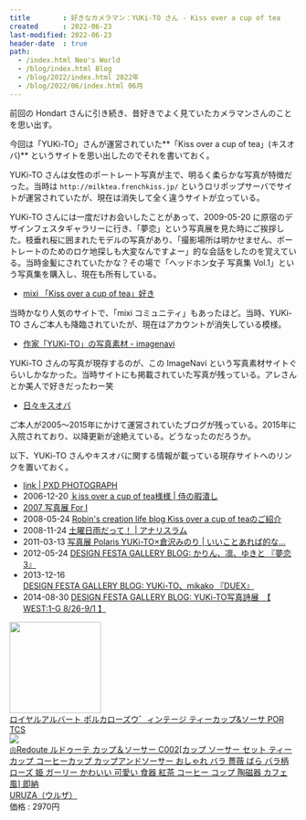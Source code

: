 ```yaml
---
title        : 好きなカメラマン：YUKi-TO さん - Kiss over a cup of tea
created      : 2022-06-23
last-modified: 2022-06-23
header-date  : true
path:
  - /index.html Neo's World
  - /blog/index.html Blog
  - /blog/2022/index.html 2022年
  - /blog/2022/06/index.html 06月
---
```


前回の Hondart さんに引き続き、昔好きでよく見ていたカメラマンさんのことを思い出す。

今回は「YUKi-TO」さんが運営されていた**「Kiss over a cup of tea」(キスオバ)** というサイトを思い出したのでそれを書いておく。

YUKi-TO さんは女性のポートレート写真が主で、明るく柔らかな写真が特徴だった。当時は `http://milktea.frenchkiss.jp/` というロリポップサーバでサイトが運営されていたが、現在は消失して全く違うサイトが立っている。

YUKi-TO さんには一度だけお会いしたことがあって、2009-05-20 に原宿のデザインフェスタギャラリーに行き、「夢恋」という写真展を見た時にご挨拶した。枝垂れ桜に囲まれたモデルの写真があり、「撮影場所は明かせません、ポートレートのためのロケ地探しも大変なんですよー」的な会話をしたのを覚えている。当時金髪にされていたかな？その場で「ヘッドホン女子 写真集 Vol.1」という写真集を購入し、現在も所有している。

- [mixi 「Kiss over a cup of tea」好き](https://mixi.jp/view_community.pl?id=380473)

当時かなり人気のサイトで、「mixi コミュニティ」もあったほど。当時、YUKi-TO さんご本人も降臨されていたが、現在はアカウントが消失している模様。

- [作家「YUKi-TO」の写真素材 - imagenavi](https://imagenavi.jp/search/#!/creator:133)

YUKi-TO さんの写真が現存するのが、この ImageNavi という写真素材サイトぐらいしかなかった。当時サイトにも掲載されていた写真が残っている。アレさんとか美人で好きだったわー笑

- [日々キスオバ](http://kissover.blog21.fc2.com/)

ご本人が2005～2015年にかけて運営されていたブログが残っている。2015年に入院されており、以降更新が途絶えている。どうなったのだろうか。

以下、YUKi-TO さんやキスオバに関する情報が載っている現存サイトへのリンクを置いておく。

- [link | PXD PHOTOGRAPH](http://pxd.jp/link.html)
- 2006-12-20 [ｋiss over a cup of tea様様 | 侍の暇潰し](https://ameblo.jp/dtkj/entry-10021907870.html)
- [2007 写真展 For I](http://www.merumiru.com/ex/2007fori/love.html)
- 2008-05-24 [Robin's creation life blog Kiss over a cup of teaのご紹介](http://robincreation.blog.shinobi.jp/photography%20event%201%20/kiss%20over%20a%20cup%20of%20tea%E3%81%AE%E3%81%94%E7%B4%B9%E4%BB%8B)
- 2008-11-24 [土曜日雨だって！ | アナリスラム](http://analicerum.jugem.jp/?eid=67)
- 2011-03-13 [写真展 Polaris YUKi-TO×倉沢みのり | いいことあれば的な...](https://ameblo.jp/wingsusalive/entry-10829745585.html)
- 2012-05-24 [DESIGN FESTA GALLERY BLOG: かりん、凛、ゆきと 『夢恋3』](http://designfestagallery-diary.blogspot.com/2012/05/3.html)
- 2013-12-16 [DESIGN FESTA GALLERY BLOG: YUKi-TO、mikako 『DUEX』](http://designfestagallery-diary.blogspot.com/2013/12/yuki-tomikako-duex.html)
- 2014-08-30 [DESIGN FESTA GALLERY BLOG: YUKi-TO写真詩展　【 WEST:1-G 8/26-9/1 】](http://designfestagallery-diary.blogspot.com/2014/08/yuki-to-west1-f-826-91.html)

<div class="ad-amazon">
  <div class="ad-amazon-image">
    <a href="https://www.amazon.co.jp/dp/B007V2U5V4?tag=neos21-22&amp;linkCode=osi&amp;th=1&amp;psc=1">
      <img src="https://m.media-amazon.com/images/I/41ixufnnF1L._SL160_.jpg" width="160" height="160">
    </a>
  </div>
  <div class="ad-amazon-info">
    <div class="ad-amazon-title">
      <a href="https://www.amazon.co.jp/dp/B007V2U5V4?tag=neos21-22&amp;linkCode=osi&amp;th=1&amp;psc=1">ロイヤルアルバート ポルカローズウ゛ィンテージ ティーカップ&amp;ソーサ POR TCS</a>
    </div>
  </div>
</div>

<div class="ad-rakuten">
  <div class="ad-rakuten-image">
    <a href="https://hb.afl.rakuten.co.jp/hgc/g00quuu2.waxyc609.g00quuu2.waxyd7b6/?pc=https%3A%2F%2Fitem.rakuten.co.jp%2Furuza%2Fru240%2F&amp;m=http%3A%2F%2Fm.rakuten.co.jp%2Furuza%2Fi%2F10058074%2F">
      <img src="https://thumbnail.image.rakuten.co.jp/@0_mall/uruza/cabinet/ru/ru240.jpg?_ex=128x128">
    </a>
  </div>
  <div class="ad-rakuten-info">
    <div class="ad-rakuten-title">
      <a href="https://hb.afl.rakuten.co.jp/hgc/g00quuu2.waxyc609.g00quuu2.waxyd7b6/?pc=https%3A%2F%2Fitem.rakuten.co.jp%2Furuza%2Fru240%2F&amp;m=http%3A%2F%2Fm.rakuten.co.jp%2Furuza%2Fi%2F10058074%2F">◎Redoute ルドゥーテ カップ＆ソーサー C002[カップ ソーサー セット ティーカップ コーヒーカップ カップアンドソーサー おしゃれ バラ 薔薇 ばら バラ柄 ローズ 姫 ガーリー かわいい 可愛い 食器 紅茶 コーヒー コップ 陶磁器 カフェ風] 即納</a>
    </div>
    <div class="ad-rakuten-shop">
      <a href="https://hb.afl.rakuten.co.jp/hgc/g00quuu2.waxyc609.g00quuu2.waxyd7b6/?pc=https%3A%2F%2Fwww.rakuten.co.jp%2Furuza%2F&amp;m=http%3A%2F%2Fm.rakuten.co.jp%2Furuza%2F">URUZA（ウルザ）</a>
    </div>
    <div class="ad-rakuten-price">価格 : 2970円</div>
  </div>
</div>
